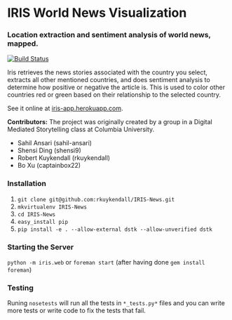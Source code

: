 # IRIS World News Visualization
### Location extraction and sentiment analysis of world news, mapped.

[![Build Status](https://travis-ci.org/rkuykendall/IRIS-News.svg?branch=master)](https://travis-ci.org/rkuykendall/IRIS-News)

Iris retrieves the news stories associated with the country you select,
extracts all other mentioned countries, and does sentiment analysis to
determine how positive or negative the article is. This is used to color other
countries red or green based on their relationship to the selected country.

See it online at [iris-app.herokuapp.com](http://iris-app.herokuapp.com/).

**Contributors:**
The project was originally created by a group in a Digital Mediated
Storytelling class at Columbia University.

*   Sahil Ansari (sahil-ansari)
*   Shensi Ding (shensi9)
*   Robert Kuykendall (rkuykendall)
*   Bo Xu (captainbox22)


### Installation

1. ``git clone git@github.com:rkuykendall/IRIS-News.git``
2. ``mkvirtualenv IRIS-News``
3. ``cd IRIS-News``
4. ``easy_install pip``
5. ``pip install -e . --allow-external dstk --allow-unverified dstk``

### Starting the Server
``python -m iris.web`` or ``foreman start`` (after having done ``gem install
foreman``)

### Testing

Runing ``nosetests``  will run all the tests in ``*_tests.py*`` files and you
can write more tests or write code to fix the tests that fail.
